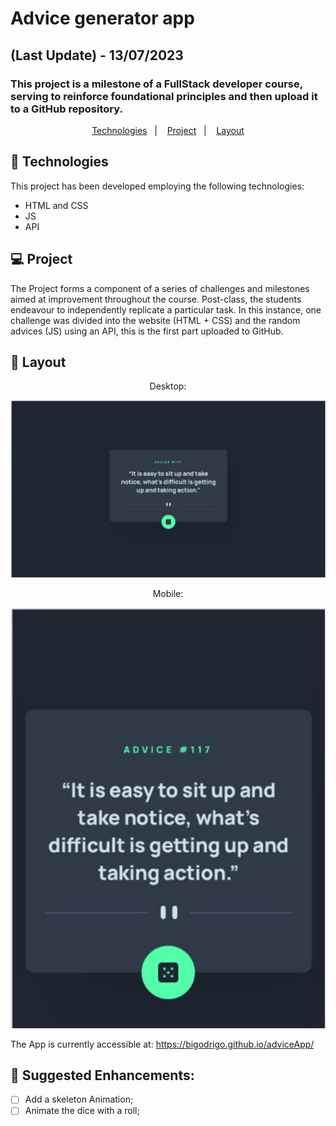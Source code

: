 # Advice generator app
## (Last Update) - 13/07/2023
### This project is a milestone of a FullStack developer course, serving to reinforce foundational principles and then upload it to a GitHub repository.

<p align="center">
  <a href="#-technologies">Technologies</a>&nbsp;&nbsp;&nbsp;|&nbsp;&nbsp;&nbsp;
  <a href="#-project">Project</a>&nbsp;&nbsp;&nbsp;|&nbsp;&nbsp;&nbsp;
  <a href="#-layout">Layout</a>
</p>

## 🚀 Technologies

This project has been developed employing the following technologies:

- HTML and CSS
- JS
- API

## 💻 Project

The Project forms a component of a series of challenges and milestones aimed at improvement throughout the course. Post-class, the students endeavour to independently replicate a particular task. In this instance, one challenge was divided into the website (HTML + CSS) and the random advices (JS) using an API, this is the first part uploaded to GitHub.

## 🔖 Layout

<div align="center">
    <p>Desktop:</p>
    <img src="./design/desktop.png">
</div>

<div align="center">
    <p>Mobile:</p>
    <img src="./design/mobile.png">
</div>

The App is currently accessible at: https://bigodrigo.github.io/adviceApp/

## :muscle: Suggested Enhancements:

- [ ] Add a skeleton Animation;
- [ ] Animate the dice with a roll;